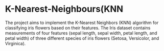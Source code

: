 # K-Nearest-Neighbours(KNN

The project aims to implement the K-Nearest Neighbors (KNN) algorithm for classifying iris flowers based on their features. The Iris dataset contains measurements of four features (sepal length, sepal width, petal length, and petal width) of three different species of iris flowers (Setosa, Versicolor, and Virginica).
